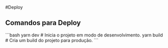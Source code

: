 #Deploy

## Comandos para Deploy
\```bash
yarn dev   # Inicia o projeto em modo de desenvolvimento.
yarn build # Cria um build do projeto para produção.
\```